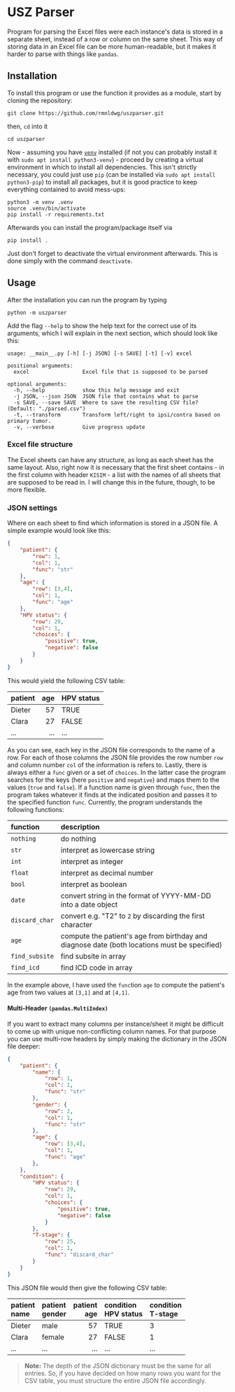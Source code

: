 # USZ Parser

Program for parsing the Excel files were each instance's data is stored in a separate sheet, instead of a row or column on the same sheet. This way of storing data in an Excel file can be more human-readable, but it makes it harder to parse with things like ``pandas``.


## Installation

To install this program or use the function it provides as a module, start by cloning the repository:

```
git clone https://github.com/rmnldwg/uszparser.git
```

then, ``cd`` into it

```
cd uszparser
```

Now - assuming you have [``venv``](https://docs.python.org/3/library/venv.html) installed (if not you can probably install it with ``sudo apt install python3-venv``) - proceed by creating a virtual environment in which to install all dependencies. This isn't strictly necessary, you could just use ``pip`` (can be installed via ``sudo apt install python3-pip``) to install all packages, but it is good practice to keep everything contained to avoid mess-ups:

```
python3 -m venv .venv
source .venv/bin/activate
pip install -r requirements.txt
```

Afterwards you can install the program/package itself via

```
pip install .
```

Just don't forget to deactivate the virtual environment afterwards. This is done simply with the command ``deactivate``.

## Usage

After the installation you can run the program by typing

```
python -m uszparser
```

Add the flag ``--help`` to show the help text for the correct use of its arguments, which I will explain in the next section, which should look like this:

```
usage: __main__.py [-h] [-j JSON] [-s SAVE] [-t] [-v] excel

positional arguments:
  excel                 Excel file that is supposed to be parsed

optional arguments:
  -h, --help            show this help message and exit
  -j JSON, --json JSON  JSON file that contains what to parse
  -s SAVE, --save SAVE  Where to save the resulting CSV file? (Default: "./parsed.csv")
  -t, --transform       Transform left/right to ipsi/contra based on primary tumor.
  -v, --verbose         Give progress update
```

### Excel file structure

The Excel sheets can have any structure, as long as each sheet has the same layout. Also, right now it is necessary that the first sheet contains - in the first column with header ``KISIM`` - a list with the names of all sheets that are supposed to be read in. I will change this in the future, though, to be more flexible.


### JSON settings

Where on each sheet to find which information is stored in a JSON file. A simple example would look like this:

```json
{
    "patient": {
        "row": 1,
        "col": 1,
        "func": "str"
    },
    "age": {
        "row": [3,4],
        "col": 1,
        "func": "age"
    },
    "HPV status": {
        "row": 29,
        "col": 1,
        "choices": {
            "positive": true,
            "negative": false
        }
    }
}
```

This would yield the following CSV table:

| patient |  age | HPV status |
| :------ | ---: | :--------- |
| Dieter  |   57 | TRUE       |
| Clara   |   27 | FALSE      |
| ...     |  ... | ...        |

As you can see, each key in the JSON file corresponds to the name of a row. For each of those columns the JSON file provides the row number ``row`` and column number ``col`` of the information is refers to. Lastly, there is always either a ``func`` given or a set of ``choices``. In the latter case the program searches for the keys (here ``positive`` and ``negative``) and maps them to the values (``true`` and ``false``). If a function name is given through ``func``, then the program takes whatever it finds at the indicated position and passes it to the specified function ``func``. Currently, the program understands the following functions:

| function         | description                                                                                  |
| :--------------- | :------------------------------------------------------------------------------------------- |
| ``nothing``      | do nothing                                                                                   |
| ``str``          | interpret as lowercase string                                                                |
| ``int``          | interpret as integer                                                                         |
| ``float``        | interpret as decimal number                                                                  |
| ``bool``         | interpret as boolean                                                                         |
| ``date``         | convert string in the format of YYYY-MM-DD into a date object                                |
| ``discard_char`` | convert e.g. "T2" to ``2`` by discarding the first character                                 |
| ``age``          | compute the patient's age from birthday and diagnose date (both locations must be specified) |
| ``find_subsite`` | find subsite in array                                                                        |
| ``find_icd``     | find ICD code in array                                                                       |

In the example above, I have used the ``func``tion ``age`` to compute the patient's age from two values at ``[3,1]`` and at ``[4,1]``.

#### Multi-Header ``(pandas.MultiIndex)``

If you want to extract many columns per instance/sheet it might be difficult to come up with unique non-conflicting column names. For that purpose you can use multi-row headers by simply making the dictionary in the JSON file deeper:

```json
{
    "patient": {
        "name": {
            "row": 1,
            "col": 1,
            "func": "str"
        },
        "gender": {
            "row": 2,
            "col": 1,
            "func": "str"
        },
        "age": {
            "row": [3,4],
            "col": 1,
            "func": "age"
        },
    },
    "condition": {
        "HPV status": {
            "row": 29,
            "col": 1,
            "choices": {
                "positive": true,
                "negative": false
            }
        },
        "T-stage": {
            "row": 25,
            "col": 1,
            "func": "discard_char"
        }
    }
}
```

This JSON file would then give the following CSV table:

| patient<br>name | patient<br>gender | patient<br>age | condition<br>HPV status | condition<br>T-stage |
| :-------------- | :---------------- | -------------: | :---------------------- | :------------------- |
| Dieter          | male              |             57 | TRUE                    | 3                    |
| Clara           | female            |             27 | FALSE                   | 1                    |
| ...             | ...               |            ... | ...                     | ...                  |

> **Note:** The depth of the JSON dictionary must be the same for all entries. So, if you have decided on how many rows you want for the CSV table, you must structure the entire JSON file accordingly.
